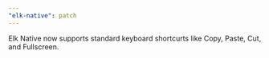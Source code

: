 ```yaml
---
"elk-native": patch
---
```


Elk Native now supports standard keyboard shortcurts like Copy, Paste, Cut, and Fullscreen.